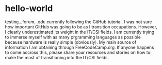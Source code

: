 # hello-world
testing...forum...edu
currently following the GitHub tutorial. I was not sure how important GitHub was going to be as I transition occupations. However, I clearly underestimated its weight in the IT/CSI fields. I am currently trying to immerse myself with as many prgramming languages as possible because hardware is really simple (obviously). My main source of information I am obtaining through FreeCodeCamp.org. If anyone happens to come accross this, please share your resources and stories on how to make the most of transitioning into the IT/CSI fields.
